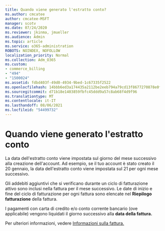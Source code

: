```yaml
---
title: Quando viene generato l'estratto conto?
ms.author: cmcatee
author: cmcatee-MSFT
manager: scotv
ms.date: 07/24/2020
ms.reviewer: jkinma, jmueller
ms.audience: Admin
ms.topic: article
ms.service: o365-administration
ROBOTS: NOINDEX, NOFOLLOW
localization_priority: Normal
ms.collection: Adm_O365
ms.custom:
- commerce_billing
- "494"
- "1500024"
ms.assetid: fdbd403f-49d0-4934-9bed-1c67335f2522
ms.openlocfilehash: 14bbb6ed3a174435a2112be2eeb794a79cd13f8677270878e0fc5036509c8e08
ms.sourcegitcommit: d71b18e1403859fbfc45ddd9a57c8ab68f4d9f96
ms.translationtype: MT
ms.contentlocale: it-IT
ms.lasthandoff: 08/06/2021
ms.locfileid: "54499732"
---
```

# <a name="when-is-the-billing-statement-generated"></a>Quando viene generato l'estratto conto

La data dell'estratto conto viene impostata sul giorno del mese successivo alla creazione dell'account. Ad esempio, se il tuo account è stato creato il 20 gennaio, la data dell'estratto conto viene impostata sul 21 per ogni mese successivo.

Gli addebiti aggiuntivi che si verificano durante un ciclo di fatturazione attivo sono inclusi nella fattura per il mese successivo. Le date di inizio e fine del ciclo di fatturazione per ogni fattura sono elencate nel **Riepilogo fatturazione** della fattura.

I pagamenti con carta di credito e/o conto corrente bancario (ove applicabile) vengono liquidati il giorno successivo alla **data della fattura.**
  
Per ulteriori informazioni, vedere [Informazioni sulla fattura.](/microsoft-365/commerce/billing-and-payments/understand-your-invoice2)
